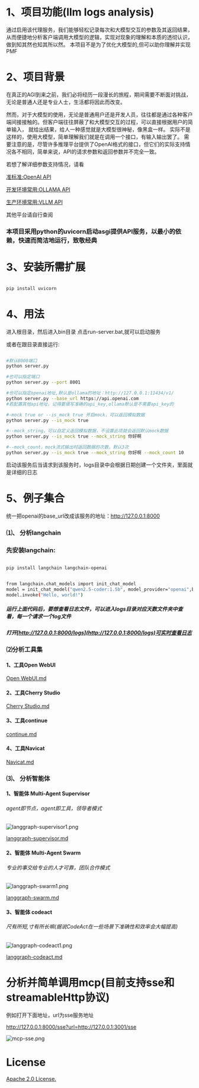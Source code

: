 # 1、项目功能(llm logs analysis)
通过启用该代理服务，我们能够轻松记录每次和大模型交互的参数及其返回结果，从而便捷地分析客户端调用大模型的逻辑，实现对现象的理解和本质的透彻认识，做到知其然也知其所以然。
本项目不是为了优化大模型的,但可以助你理解并实现PMF

# 2、项目背景
在真正的AGI到来之前，我们必将经历一段漫长的旅程，期间需要不断面对挑战，无论是普通人还是专业人士，生活都将因此而改变。

然而，对于大模型的使用，无论是普通用户还是开发人员，往往都是通过各种客户端间接接触的。但客户端往往屏蔽了和大模型交互的过程，可以直接根据用户的简单输入，
就给出结果，给人一种感觉就是大模型很神秘，像黑盒一样。 实际不是这样的，使用大模型，简单理解我们就是在调用一个接口，有输入输出罢了。
需要注意的是，尽管许多推理平台提供了OpenAI格式的接口，但它们的实际支持情况各不相同，简单来说，API的请求参数和返回参数并不完全一致。

若想了解详细参数支持情况，请看

[准标准:OpenAI API](https://platform.openai.com/docs/api-reference/responses/create)

[开发环境常用:OLLAMA API](https://github.com/ollama/ollama/blob/main/docs/openai.md#supported-features)

[生产环境常用:VLLM API](https://docs.vllm.ai/en/stable/api/inference_params.html#sampling-parameters)

其他平台请自行查阅

### 本项目采用python的uvicorn启动asgi提供API服务，以最小的依赖，快速而简洁地运行，致敬经典

# 3、安装所需扩展

```sh

pip install uvicorn

```

# 4、用法
进入根目录，然后进入bin目录
点击run-server.bat,就可以启动服务

或者在跟目录直接运行:
```sh

#默认8000端口
python server.py

#也可以指定端口
python server.py --port 8001

#也可以指定openai地址,默认是ollama的地址：http://127.0.0.1:11434/v1/
python server.py --base_url https://api.openai.com
#若配置其他api地址，记得要填写准确的api_key,ollama默认是不需要api_key的

#-mock true or --is_mock true 开启mock，可以返回模拟数据
python server.py --is_mock true

#--mock_string，可以自定义返回模拟数据，不设置此项就会返回默认mock数据
python server.py --is_mock true --mock_string 你好啊

#--mock_count，mock流式输出时返回数据的次数，默认3次
python server.py --is_mock true --mock_string 你好啊 --mock_count 10

```

启动该服务后当请求到该服务时，logs目录中会根据日期创建一个文件夹，里面就是详细的日志
# 5、例子集合
统一把openai的base_url改成该服务的地址：http://127.0.0.1:8000
### ⑴、 分析langchain
### 先安装langchain:
```sh

pip install langchain langchain-openai

```

```sh

from langchain.chat_models import init_chat_model
model = init_chat_model("qwen2.5-coder:1.5b", model_provider="openai",base_url='http://127.0.0.1:8000',api_key='ollama')
model.invoke("Hello, world!")

```
##### 运行上面代码后，要想查看日志文件，可以进入logs目录对应天数文件夹中查看，每一个请求一个log文件
##### 打开[http://127.0.0.1:8000/logs](http://127.0.0.1:8000/logs)可实时查看日志

### ⑵分析工具集
#### 1、工具Open WebUI
[Open WebUI.md](docs/Open%20WebUI.md)

#### 2、工具Cherry Studio
[Cherry Studio.md](docs/Cherry%20Studio.md)

#### 3、工具continue
[continue.md](docs/continue.md)

#### 4、工具Navicat
[Navicat.md](docs/Navicat.md)

### ⑶、 分析智能体
#### 1、智能体 Multi-Agent Supervisor

###### agent即节点，agent即工具，领导者模式

![langgraph-supervisor1.png](docs/imgs/langgraph-supervisor1.png)

[langgraph-supervisor.md](docs/langgraph-supervisor.md)

#### 2、智能体 Multi-Agent Swarm
###### 专业的事交给专业的人才可靠，团队合作模式

![langgraph-swarm1.png](docs/imgs/langgraph-swarm1.png)

[langgraph-swarm.md](docs/langgraph-swarm.md)

####  3、智能体 codeact
###### 尺有所短,寸有所长嘛(据说CodeAct在一些场景下准确性和效率会大幅提高)

![langgraph-codeact1.png](docs/imgs/langgraph-codeact1.png)

[langgraph-codeact.md](docs/langgraph-codeact.md)

# 分析并简单调用mcp(目前支持sse和streamableHttp协议)
例如打开下面地址，url为sse服务地址

http://127.0.0.1:8000/sse?url=http://127.0.0.1:3001/sse

![mcp-sse.png](docs/imgs/mcp-sse.png)

# License
[Apache 2.0 License.](LICENSE)
